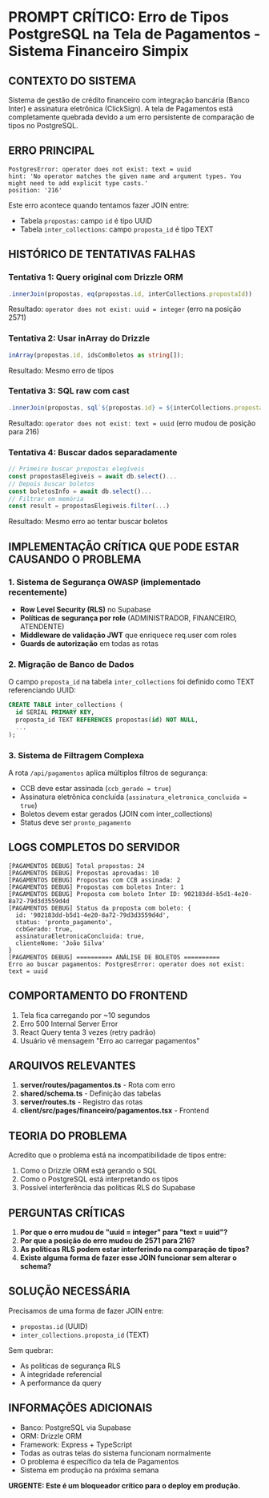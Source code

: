 # PROMPT CRÍTICO: Erro de Tipos PostgreSQL na Tela de Pagamentos - Sistema Financeiro Simpix

## CONTEXTO DO SISTEMA

Sistema de gestão de crédito financeiro com integração bancária (Banco Inter) e assinatura eletrônica (ClickSign). A tela de Pagamentos está completamente quebrada devido a um erro persistente de comparação de tipos no PostgreSQL.

## ERRO PRINCIPAL

```
PostgresError: operator does not exist: text = uuid
hint: 'No operator matches the given name and argument types. You might need to add explicit type casts.'
position: '216'
```

Este erro acontece quando tentamos fazer JOIN entre:

- Tabela `propostas`: campo `id` é tipo UUID
- Tabela `inter_collections`: campo `proposta_id` é tipo TEXT

## HISTÓRICO DE TENTATIVAS FALHAS

### Tentativa 1: Query original com Drizzle ORM

```typescript
.innerJoin(propostas, eq(propostas.id, interCollections.propostaId))
```

Resultado: `operator does not exist: uuid = integer` (erro na posição 2571)

### Tentativa 2: Usar inArray do Drizzle

```typescript
inArray(propostas.id, idsComBoletos as string[]);
```

Resultado: Mesmo erro de tipos

### Tentativa 3: SQL raw com cast

```typescript
.innerJoin(propostas, sql`${propostas.id} = ${interCollections.propostaId}::uuid`)
```

Resultado: `operator does not exist: text = uuid` (erro mudou de posição para 216)

### Tentativa 4: Buscar dados separadamente

```typescript
// Primeiro buscar propostas elegíveis
const propostasElegiveis = await db.select()...
// Depois buscar boletos
const boletosInfo = await db.select()...
// Filtrar em memória
const result = propostasElegiveis.filter(...)
```

Resultado: Mesmo erro ao tentar buscar boletos

## IMPLEMENTAÇÃO CRÍTICA QUE PODE ESTAR CAUSANDO O PROBLEMA

### 1. Sistema de Segurança OWASP (implementado recentemente)

- **Row Level Security (RLS)** no Supabase
- **Políticas de segurança por role** (ADMINISTRADOR, FINANCEIRO, ATENDENTE)
- **Middleware de validação JWT** que enriquece req.user com roles
- **Guards de autorização** em todas as rotas

### 2. Migração de Banco de Dados

O campo `proposta_id` na tabela `inter_collections` foi definido como TEXT referenciando UUID:

```sql
CREATE TABLE inter_collections (
  id SERIAL PRIMARY KEY,
  proposta_id TEXT REFERENCES propostas(id) NOT NULL,
  ...
);
```

### 3. Sistema de Filtragem Complexa

A rota `/api/pagamentos` aplica múltiplos filtros de segurança:

- CCB deve estar assinada (`ccb_gerado = true`)
- Assinatura eletrônica concluída (`assinatura_eletronica_concluida = true`)
- Boletos devem estar gerados (JOIN com inter_collections)
- Status deve ser `pronto_pagamento`

## LOGS COMPLETOS DO SERVIDOR

```
[PAGAMENTOS DEBUG] Total propostas: 24
[PAGAMENTOS DEBUG] Propostas aprovadas: 10
[PAGAMENTOS DEBUG] Propostas com CCB assinada: 2
[PAGAMENTOS DEBUG] Propostas com boletos Inter: 1
[PAGAMENTOS DEBUG] Proposta com boleto Inter ID: 902183dd-b5d1-4e20-8a72-79d3d3559d4d
[PAGAMENTOS DEBUG] Status da proposta com boleto: {
  id: '902183dd-b5d1-4e20-8a72-79d3d3559d4d',
  status: 'pronto_pagamento',
  ccbGerado: true,
  assinaturaEletronicaConcluida: true,
  clienteNome: 'João Silva'
}
[PAGAMENTOS DEBUG] ========== ANÁLISE DE BOLETOS ==========
Erro ao buscar pagamentos: PostgresError: operator does not exist: text = uuid
```

## COMPORTAMENTO DO FRONTEND

1. Tela fica carregando por ~10 segundos
2. Erro 500 Internal Server Error
3. React Query tenta 3 vezes (retry padrão)
4. Usuário vê mensagem "Erro ao carregar pagamentos"

## ARQUIVOS RELEVANTES

1. **server/routes/pagamentos.ts** - Rota com erro
2. **shared/schema.ts** - Definição das tabelas
3. **server/routes.ts** - Registro das rotas
4. **client/src/pages/financeiro/pagamentos.tsx** - Frontend

## TEORIA DO PROBLEMA

Acredito que o problema está na incompatibilidade de tipos entre:

1. Como o Drizzle ORM está gerando o SQL
2. Como o PostgreSQL está interpretando os tipos
3. Possível interferência das políticas RLS do Supabase

## PERGUNTAS CRÍTICAS

1. **Por que o erro mudou de "uuid = integer" para "text = uuid"?**
2. **Por que a posição do erro mudou de 2571 para 216?**
3. **As políticas RLS podem estar interferindo na comparação de tipos?**
4. **Existe alguma forma de fazer esse JOIN funcionar sem alterar o schema?**

## SOLUÇÃO NECESSÁRIA

Precisamos de uma forma de fazer JOIN entre:

- `propostas.id` (UUID)
- `inter_collections.proposta_id` (TEXT)

Sem quebrar:

- As políticas de segurança RLS
- A integridade referencial
- A performance da query

## INFORMAÇÕES ADICIONAIS

- Banco: PostgreSQL via Supabase
- ORM: Drizzle ORM
- Framework: Express + TypeScript
- Todas as outras telas do sistema funcionam normalmente
- O problema é específico da tela de Pagamentos
- Sistema em produção na próxima semana

**URGENTE: Este é um bloqueador crítico para o deploy em produção.**
